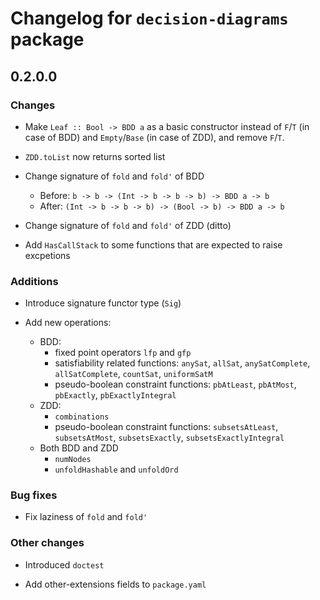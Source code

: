 # Changelog for `decision-diagrams` package

## 0.2.0.0

### Changes

* Make `Leaf :: Bool -> BDD a` as a basic constructor instead of
  `F`/`T` (in case of BDD) and `Empty`/`Base` (in case of ZDD), and
  remove `F`/`T`.

* `ZDD.toList` now returns sorted list

* Change signature of `fold` and `fold'` of BDD
  * Before: `b -> b -> (Int -> b -> b -> b) -> BDD a -> b`
  * After: `(Int -> b -> b -> b) -> (Bool -> b) -> BDD a -> b`

* Change signature of `fold` and `fold'` of ZDD (ditto)

* Add `HasCallStack` to some functions that are expected to raise excpetions

### Additions

* Introduce signature functor type (`Sig`)

* Add new operations:
  * BDD:
    * fixed point operators `lfp` and `gfp`
    * satisfiability related functions: `anySat`, `allSat`, `anySatComplete`, `allSatComplete`, `countSat`, `uniformSatM`
	* pseudo-boolean constraint functions: `pbAtLeast`, `pbAtMost`, `pbExactly`, `pbExactlyIntegral`
  * ZDD:
    * `combinations`
	* pseudo-boolean constraint functions: `subsetsAtLeast`, `subsetsAtMost`, `subsetsExactly`, `subsetsExactlyIntegral`
  * Both BDD and ZDD
    * `numNodes`
    * `unfoldHashable` and `unfoldOrd`

### Bug fixes

* Fix laziness of `fold` and `fold'`

### Other changes

* Introduced `doctest`

* Add other-extensions fields to `package.yaml`
